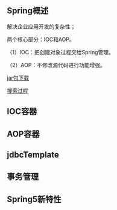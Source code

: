 ## Spring概述
解决企业应用开发的复杂性；

两个核心部分：IOC和AOP。

（1）IOC：把创建对象过程交给Spring管理。

（2）AOP：不修改源代码进行功能增强。

[jar包下载](https://repo.spring.io/release/org/springframework/spring/)

[搜索过程]()
## IOC容器
## AOP容器
## jdbcTemplate
## 事务管理
## Spring5新特性
